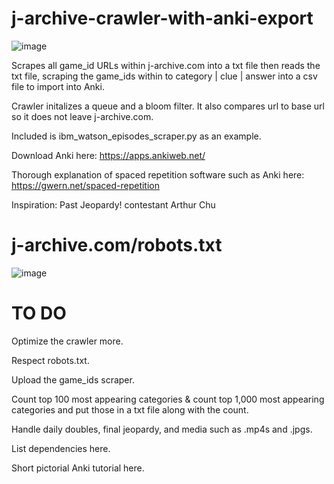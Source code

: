 # j-archive-crawler-with-anki-export
![image](https://github.com/BaileyPillon/j-archive-crawler-with-anki-export/assets/138253619/ddfb2aa9-f2dc-43d2-a1ff-7dc4327a4bbd)

Scrapes all game_id URLs within j-archive.com into a txt file then reads the txt file, scraping the game_ids within to category | clue | answer into a csv file to import into Anki.

Crawler initalizes a queue and a bloom filter. It also compares url to base url so it does not leave j-archive.com.

Included is ibm_watson_episodes_scraper.py as an example.

Download Anki here: https://apps.ankiweb.net/

Thorough explanation of spaced repetition software such as Anki here: https://gwern.net/spaced-repetition

Inspiration: Past Jeopardy! contestant Arthur Chu

# j-archive.com/robots.txt
![image](https://github.com/BaileyPillon/j-archive-crawler-with-anki-export/assets/138253619/c53678b8-2f2b-455e-a3da-6f48215bbf0b)

# TO DO
Optimize the crawler more.

Respect robots.txt.

Upload the game_ids scraper.

Count top 100 most appearing categories & count top 1,000 most appearing categories and put those in a txt file along with the count.

Handle daily doubles, final jeopardy, and media such as .mp4s and .jpgs.

List dependencies here.

Short pictorial Anki tutorial here.

